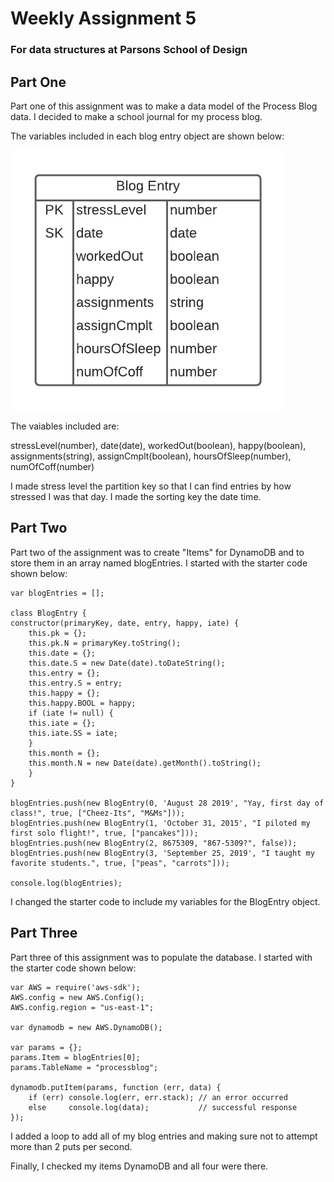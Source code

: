 # Weekly Assignment 5
### For data structures at Parsons School of Design

## Part One
Part one of this assignment was to make a data model of the Process Blog data. I decided to make a school journal for my process blog. 

The variables included in each blog entry object are shown below:

![](ProcessBlogPlan.png)

The vaiables included are:

stressLevel(number), date(date), workedOut(boolean), happy(boolean), assignments(string), assignCmplt(boolean), hoursOfSleep(number), numOfCoff(number)

I made stress level the partition key so that I can find entries by how stressed I was that day. I made the sorting key the date time. 

## Part Two
Part two of the assignment was to create "Items" for DynamoDB and to store them in an array named blogEntries. I started with the starter code shown below:

    var blogEntries = [];

    class BlogEntry {
    constructor(primaryKey, date, entry, happy, iate) {
        this.pk = {};
        this.pk.N = primaryKey.toString();
        this.date = {}; 
        this.date.S = new Date(date).toDateString();
        this.entry = {};
        this.entry.S = entry;
        this.happy = {};
        this.happy.BOOL = happy; 
        if (iate != null) {
        this.iate = {};
        this.iate.SS = iate; 
        }
        this.month = {};
        this.month.N = new Date(date).getMonth().toString();
        }
    }

    blogEntries.push(new BlogEntry(0, 'August 28 2019', "Yay, first day of class!", true, ["Cheez-Its", "M&Ms"]));
    blogEntries.push(new BlogEntry(1, 'October 31, 2015', "I piloted my first solo flight!", true, ["pancakes"]));
    blogEntries.push(new BlogEntry(2, 8675309, "867-5309?", false));
    blogEntries.push(new BlogEntry(3, 'September 25, 2019', "I taught my favorite students.", true, ["peas", "carrots"]));

    console.log(blogEntries);
 
 I changed the starter code to include my variables for the BlogEntry object.
 
 ## Part Three
 Part three of this assignment was to populate the database. I started with the starter code shown below:
 
    var AWS = require('aws-sdk');
    AWS.config = new AWS.Config();
    AWS.config.region = "us-east-1";

    var dynamodb = new AWS.DynamoDB();

    var params = {};
    params.Item = blogEntries[0]; 
    params.TableName = "processblog";

    dynamodb.putItem(params, function (err, data) {
        if (err) console.log(err, err.stack); // an error occurred
        else     console.log(data);           // successful response
    });
   
I added a loop to add all of my blog entries and making sure not to attempt more than 2 puts per second.

Finally, I checked my items DynamoDB and all four were there.
